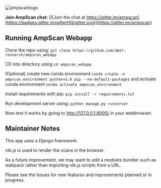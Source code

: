 ![ampscanlogo](https://github.com/abel-research/ampscan/blob/master/docs/ampscan_header.svg)

**Join AmpScan chat:** [![Join the chat at https://gitter.im/ampscan](https://badges.gitter.im/gitterHQ/gitter.svg)](https://gitter.im/ampscan)

Running AmpScan Webapp
-------------------

Clone the repo using: `git clone https://github.com/abel-research/ampscan_webapp`

CD into directory using `cd ampscan_webapp`

(Optional) create new conda environment `conda create -n ampscan_environment python=3.6 pip --no-default-packages` and activate conda environment `conda activate ampscan_environment`

Install requirements with pip: `pip install -r requirements.txt`

Run development server using: `python manage.py runserver`

Now test it works by going to http://127.0.0.1:8000/ in your webbrowser.

Maintainer Notes
----------------

This app uses a Django framework.

vtk.js is used to render the scans in the browser.

As a future improvement, we may want to add a modules bundler such as webpack rather than importing vtk.js scripts from a URL.

Please see the Issues for new features and improvements planned or in progress.
